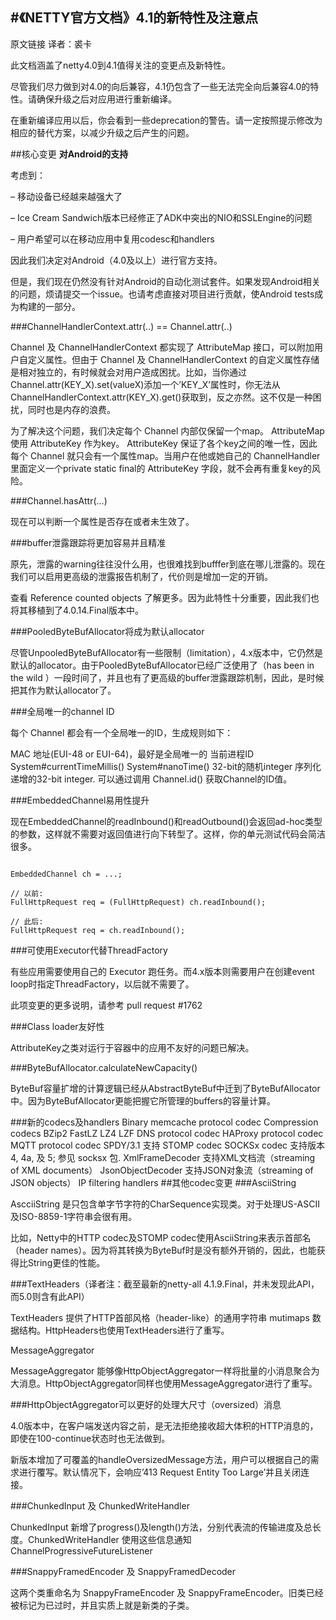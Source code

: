 #《NETTY官方文档》4.1的新特性及注意点
--
原文链接  译者：裘卡

此文档涵盖了netty4.0到4.1值得关注的变更点及新特性。

尽管我们尽力做到对4.0的向后兼容，4.1仍包含了一些无法完全向后兼容4.0的特性。请确保升级之后对应用进行重新编译。

在重新编译应用以后，你会看到一些deprecation的警告。请一定按照提示修改为相应的替代方案，以减少升级之后产生的问题。


##核心变更
__对Android的支持__

考虑到：

– 移动设备已经越来越强大了

– Ice Cream Sandwich版本已经修正了ADK中突出的NIO和SSLEngine的问题

– 用户希望可以在移动应用中复用codesc和handlers

因此我们决定对Android（4.0及以上）进行官方支持。

但是，我们现在仍然没有针对Android的自动化测试套件。如果发现Android相关的问题，烦请提交一个issue。也请考虑直接对项目进行贡献，使Android tests成为构建的一部分。

###ChannelHandlerContext.attr(..) == Channel.attr(..)

Channel 及 ChannelHandlerContext 都实现了 AttributeMap 接口，可以附加用户自定义属性。但由于 Channel 及 ChannelHandlerContext 的自定义属性存储是相对独立的，有时候就会对用户造成困扰。比如，当你通过Channel.attr(KEY_X).set(valueX)添加一个’KEY_X’属性时，你无法从ChannelHandlerContext.attr(KEY_X).get()获取到，反之亦然。这不仅是一种困扰，同时也是内存的浪费。

为了解决这个问题，我们决定每个 Channel 内部仅保留一个map。 AttributeMap 使用 AttributeKey 作为key。 AttributeKey 保证了各个key之间的唯一性，因此每个 Channel 就只会有一个属性map。当用户在他或她自己的 ChannelHandler 里面定义一个private static final的 AttributeKey 字段，就不会再有重复key的风险。

###Channel.hasAttr(…)

现在可以判断一个属性是否存在或者未生效了。

###buffer泄露跟踪将更加容易并且精准

原先，泄露的warning往往没什么用，也很难找到bufffer到底在哪儿泄露的。现在我们可以启用更高级的泄露报告机制了，代价则是增加一定的开销。

查看 Reference counted objects 了解更多。因为此特性十分重要，因此我们也将其移植到了4.0.14.Final版本中。

###PooledByteBufAllocator将成为默认allocator

尽管UnpooledByteBufAllocator有一些限制（limitation），4.x版本中，它仍然是默认的allocator。由于PooledByteBufAllocator已经广泛使用了（has been in the wild ）一段时间了，并且也有了更高级的buffer泄露跟踪机制，因此，是时候把其作为默认allocator了。

###全局唯一的channel ID

每个 Channel 都会有一个全局唯一的ID，生成规则如下：

MAC 地址(EUI-48 or EUI-64)，最好是全局唯一的
当前进程ID
System#currentTimeMillis()
System#nanoTime()
32-bit的随机integer
序列化递增的32-bit integer.
可以通过调用 Channel.id() 获取Channel的ID值。

###EmbeddedChannel易用性提升

现在EmbeddedChannel的readInbound()和readOutbound()会返回ad-hoc类型的参数，这样就不需要对返回值进行向下转型了。这样，你的单元测试代码会简洁很多。
<pre><code>
EmbeddedChannel ch = ...;

// 以前:
FullHttpRequest req = (FullHttpRequest) ch.readInbound();

// 此后:
FullHttpRequest req = ch.readInbound();
</pre></code>
###可使用Executor代替ThreadFactory


有些应用需要使用自己的 Executor 跑任务。而4.x版本则需要用户在创建event loop时指定ThreadFactory，以后就不需要了。

此项变更的更多说明，请参考 pull request #1762

###Class loader友好性

AttributeKey之类对运行于容器中的应用不友好的问题已解决。

###ByteBufAllocator.calculateNewCapacity()

ByteBuf容量扩增的计算逻辑已经从AbstractByteBuf中迁到了ByteBufAllocator中。因为ByteBufAllocator更能把握它所管理的buffers的容量计算。

###新的codecs及handlers
Binary memcache protocol codec
Compression codecs
BZip2
FastLZ
LZ4
LZF
DNS protocol codec
HAProxy protocol codec
MQTT protocol codec
SPDY/3.1 支持
STOMP codec
SOCKSx codec 支持版本 4, 4a, 及 5; 参见 socksx 包.
XmlFrameDecoder 支持XML文档流（streaming of XML documents）
JsonObjectDecoder 支持JSON对象流（streaming of JSON objects）
IP filtering handlers
##其他codec变更
###AsciiString

AscciiString 是只包含单字节字符的CharSequence实现类。对于处理US-ASCII及ISO-8859-1字符串会很有用。

比如，Netty中的HTTP codec及STOMP codec使用AsciiString来表示首部名（header names）。因为将其转换为ByteBuf时是没有额外开销的，因此，也能获得比String更佳的性能。

###TextHeaders（译者注：截至最新的netty-all 4.1.9.Final，并未发现此API，而5.0则含有此API）

TextHeaders 提供了HTTP首部风格（header-like）的通用字符串 mutimaps 数据结构。HttpHeaders也使用TextHeaders进行了重写。

MessageAggregator

MessageAggregator 能够像HttpObjectAggregator一样将批量的小消息聚合为大消息。HttpObjectAggregator同样也使用MessageAggregator进行了重写。

###HttpObjectAggregator可以更好的处理大尺寸（oversized）消息

4.0版本中，在客户端发送内容之前，是无法拒绝接收超大体积的HTTP消息的，即使在100-continue状态时也无法做到。

新版本增加了可覆盖的handleOversizedMessage方法，用户可以根据自己的需求进行覆写。默认情况下，会响应’413 Request Entity Too Large’并且关闭连接。

###ChunkedInput 及 ChunkedWriteHandler

ChunkedInput 新增了progress()及length()方法，分别代表流的传输进度及总长度。ChunkedWriteHandler 使用这些信息通知 ChannelProgressiveFutureListener

###SnappyFramedEncoder 及 SnappyFramedDecoder

这两个类重命名为 SnappyFrameEncoder 及 SnappyFrameEncoder。旧类已经被标记为已过时，并且实质上就是新类的子类。